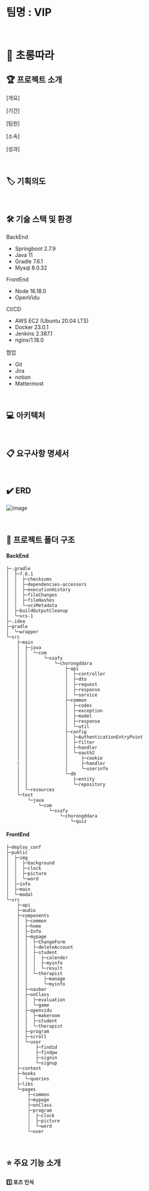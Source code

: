 # 팀명 : VIP

<br />

# 📢 초롱따라



## 🏆 프로젝트 소개
 

[개요]  

[기간] 

[팀원]  

[소속] 

[성과] 

<br />



## 🏷 기획의도


<br />



## 🛠️ 기술 스택 및 환경


BackEnd
- Springboot 2.7.9
- Java 11
- Gradle 7.6.1
- Mysql 8.0.32

FrontEnd
- Node 16.18.0
- OpenVidu

CI/CD
- AWS EC2 (Ubuntu 20.04 LTS)
- Docker 23.0.1
- Jenkins 2.387.1
- nginx/1.18.0 

협업
- Git
- Jira
- notion
- Mattermost

<br />



## 💻 아키텍처

<br />




## 📋 요구사항 명세서

<br />




## ✔️ ERD
![image](https://user-images.githubusercontent.com/63838039/235285439-93bb349f-46ea-4b53-aa63-30d277f197d9.png)


<br />




## 📁 프로젝트 폴더 구조

#### BackEnd
```
├─.gradle
│  ├─7.6.1
│  │  ├─checksums
│  │  ├─dependencies-accessors
│  │  ├─executionHistory
│  │  ├─fileChanges
│  │  ├─fileHashes
│  │  └─vcsMetadata
│  ├─buildOutputCleanup
│  └─vcs-1
├─.idea
├─gradle
│  └─wrapper
└─src
    ├─main
    │  ├─java
    │  │  └─com
    │  │      └─ssafy
    │  │          └─chorongddara
    │  │              ├─api
    │  │              │  ├─controller
    │  │              │  ├─dto
    │  │              │  ├─request
    │  │              │  ├─response
    │  │              │  └─service
    │  │              ├─common
    │  │              │  ├─codes
    │  │              │  ├─exception
    │  │              │  ├─model
    │  │              │  ├─response
    │  │              │  └─util
    │  │              ├─config
    │  │              │  ├─AuthenticationEntryPoint
    │  │              │  ├─filter
    │  │              │  ├─handler
    │  │              │  └─oauth2
    |  │              │     ├─cookie
    |  │              │     ├─handler
    |  │              │     └─userinfo
    │  │              └─db
    │  │                 ├─entity
    │  │                 └─repository
    │  └─resources
    └─test
        └─java
            └─com
                └─ssafy
                    └─chorongddara
                        └─quiz

```

#### FrontEnd
```
├─deploy_conf
├─public
│  ├─img
│  │  ├─background
│  │  ├─clock
│  │  ├─picture
│  │  └─word
│  ├─info
│  ├─main
│  └─modal
└─src
    ├─api
    ├─audio
    ├─components
    │  ├─common
    │  ├─home
    │  ├─Info
    │  ├─mypage
    │  │  ├─ChangeForm
    │  │  ├─deleteAccount
    │  │  ├─student
    │  │  │  ├─calender
    │  │  │  ├─myinfo
    │  │  │  └─result
    │  │  └─therapist
    │  │      ├─manage
    │  │      └─myinfo
    │  ├─navbar
    │  ├─onClass
    │  │  ├─evaluation
    │  │  └─game
    │  ├─openvidu
    │  │  ├─makeroom
    │  │  ├─student
    │  │  └─therapist
    │  ├─program
    │  ├─scroll
    │  └─user
    │      ├─findid
    │      ├─findpw
    │      ├─signin
    │      └─signup
    ├─context
    ├─hooks
    │  └─queries
    ├─libs
    └─pages
        ├─common
        ├─mypage
        ├─onClass
        ├─program
        │  ├─clock
        │  ├─picture
        │  └─word
        └─user
```



<br />




## ⭐ 주요 기능 소개

#### 1️⃣ 포즈 인식     




<br />




    
 




